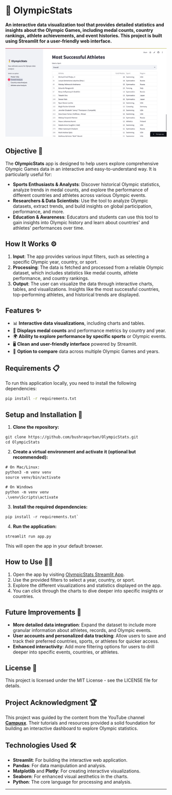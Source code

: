 
# 🏅 OlympicStats 

**An interactive data visualization tool that provides detailed statistics and insights about the Olympic Games, including medal counts, country rankings, athlete achievements, and event histories. This project is built using Streamlit for a user-friendly web interface.**

![OlympicStats](olympicstats-banner.png)  

## Objective 🎯

The **OlympicStats** app is designed to help users explore comprehensive Olympic Games data in an interactive and easy-to-understand way. It is particularly useful for:

- **Sports Enthusiasts & Analysts**: Discover historical Olympic statistics, analyze trends in medal counts, and explore the performance of different countries and athletes across various Olympic events.
- **Researchers & Data Scientists**: Use the tool to analyze Olympic datasets, extract trends, and build insights on global participation, performance, and more.
- **Education & Awareness**: Educators and students can use this tool to gain insights into Olympic history and learn about countries' and athletes' performances over time.

## How It Works ⚙️

1. **Input**: The app provides various input filters, such as selecting a specific Olympic year, country, or sport.
2. **Processing**: The data is fetched and processed from a reliable Olympic dataset, which includes statistics like medal counts, athlete performance, and country rankings.
3. **Output**: The user can visualize the data through interactive charts, tables, and visualizations. Insights like the most successful countries, top-performing athletes, and historical trends are displayed.

## Features ✨

- 📊 **Interactive data visualizations**, including charts and tables.
- 🥇 **Displays medal counts** and performance metrics by country and year.
- 🌍 **Ability to explore performance by specific sports** or Olympic events.
- 🖥️ **Clean and user-friendly interface** powered by Streamlit.
- 🔄 **Option to compare** data across multiple Olympic Games and years.

## Requirements 📋

To run this application locally, you need to install the following dependencies:

```bash
pip install -r requirements.txt
```
## Setup and Installation 🚀

1.  **Clone the repository:**

```
git clone https://github.com/bushraqurban/OlympicStats.git
cd OlympicStats
```
2.  **Create a virtual environment and activate it (optional but recommended):**
    
     
```
# On Mac/Linux:
python3 -m venv venv
source venv/bin/activate
```

    
```
# On Windows
python -m venv venv 
.\venv\Scripts\activate
```

3.  **Install the required dependencies:**

```
pip install -r requirements.txt` 
```
4.  **Run the application:**

```
streamlit run app.py
```

This will open the app in your default browser.

## How to Use 🧑‍💻

1.  Open the app by visiting [OlympicStats Streamlit App](https://olympicstat.streamlit.app/).
2.  Use the provided filters to select a year, country, or sport.
3.  Explore the different visualizations and statistics displayed on the app.
4.  You can click through the charts to dive deeper into specific insights or countries.


## Future Improvements 🌱

-   **More detailed data integration**: Expand the dataset to include more granular information about athletes, records, and Olympic events.
-   **User accounts and personalized data tracking**: Allow users to save and track their preferred countries, sports, or athletes for quicker access.
-   **Enhanced interactivity**: Add more filtering options for users to drill deeper into specific events, countries, or athletes.


## License 📜

This project is licensed under the MIT License - see the LICENSE file for details.


## Project Acknowledgment 🏆

This project was guided by the content from the YouTube channel **[Campusx](https://www.youtube.com/@campusx-official)**. Their tutorials and resources provided a solid foundation for building an interactive dashboard to explore Olympic statistics.


## Technologies Used 🛠️

-   **Streamlit**: For building the interactive web application.
-   **Pandas**: For data manipulation and analysis.
-   **Matplotlib** and **Plotly**: For creating interactive visualizations.
-   **Seaborn**: For enhanced visual aesthetics in the charts.
-   **Python**: The core language for processing and analysis.

----------
